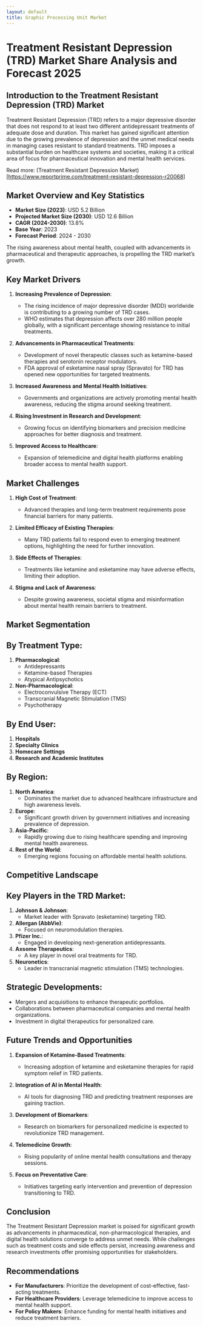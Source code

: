 ```yaml
---
layout: default
title: Graphic Processing Unit Market
---
```

# Treatment Resistant Depression (TRD) Market Share Analysis and Forecast 2025

## Introduction to the Treatment Resistant Depression (TRD) Market
Treatment Resistant Depression (TRD) refers to a major depressive disorder that does not respond to at least two different antidepressant treatments of adequate dose and duration. This market has gained significant attention due to the growing prevalence of depression and the unmet medical needs in managing cases resistant to standard treatments. TRD imposes a substantial burden on healthcare systems and societies, making it a critical area of focus for pharmaceutical innovation and mental health services.

Read more: (Treatment Resistant Depression Market)[https://www.reportprime.com/treatment-resistant-depression-r20068]
## Market Overview and Key Statistics
- **Market Size (2023)**: USD 5.2 Billion
- **Projected Market Size (2030)**: USD 12.6 Billion
- **CAGR (2024-2030)**: 13.8%
- **Base Year**: 2023
- **Forecast Period**: 2024 - 2030

The rising awareness about mental health, coupled with advancements in pharmaceutical and therapeutic approaches, is propelling the TRD market’s growth.

## **Key Market Drivers**

1. **Increasing Prevalence of Depression**:
   - The rising incidence of major depressive disorder (MDD) worldwide is contributing to a growing number of TRD cases.
   - WHO estimates that depression affects over 280 million people globally, with a significant percentage showing resistance to initial treatments.

2. **Advancements in Pharmaceutical Treatments**:
   - Development of novel therapeutic classes such as ketamine-based therapies and serotonin receptor modulators.
   - FDA approval of esketamine nasal spray (Spravato) for TRD has opened new opportunities for targeted treatments.

3. **Increased Awareness and Mental Health Initiatives**:
   - Governments and organizations are actively promoting mental health awareness, reducing the stigma around seeking treatment.

4. **Rising Investment in Research and Development**:
   - Growing focus on identifying biomarkers and precision medicine approaches for better diagnosis and treatment.

5. **Improved Access to Healthcare**:
   - Expansion of telemedicine and digital health platforms enabling broader access to mental health support.

## **Market Challenges**

1. **High Cost of Treatment**:
   - Advanced therapies and long-term treatment requirements pose financial barriers for many patients.

2. **Limited Efficacy of Existing Therapies**:
   - Many TRD patients fail to respond even to emerging treatment options, highlighting the need for further innovation.

3. **Side Effects of Therapies**:
   - Treatments like ketamine and esketamine may have adverse effects, limiting their adoption.

4. **Stigma and Lack of Awareness**:
   - Despite growing awareness, societal stigma and misinformation about mental health remain barriers to treatment.

## **Market Segmentation**

## **By Treatment Type**:
1. **Pharmacological**:
   - Antidepressants
   - Ketamine-based Therapies
   - Atypical Antipsychotics
2. **Non-Pharmacological**:
   - Electroconvulsive Therapy (ECT)
   - Transcranial Magnetic Stimulation (TMS)
   - Psychotherapy

## **By End User**:
1. **Hospitals**
2. **Specialty Clinics**
3. **Homecare Settings**
4. **Research and Academic Institutes**

## **By Region**:
1. **North America**:
   - Dominates the market due to advanced healthcare infrastructure and high awareness levels.
2. **Europe**:
   - Significant growth driven by government initiatives and increasing prevalence of depression.
3. **Asia-Pacific**:
   - Rapidly growing due to rising healthcare spending and improving mental health awareness.
4. **Rest of the World**:
   - Emerging regions focusing on affordable mental health solutions.

## **Competitive Landscape**

## **Key Players in the TRD Market**:
1. **Johnson & Johnson**:
   - Market leader with Spravato (esketamine) targeting TRD.
2. **Allergan (AbbVie)**:
   - Focused on neuromodulation therapies.
3. **Pfizer Inc.**:
   - Engaged in developing next-generation antidepressants.
4. **Axsome Therapeutics**:
   - A key player in novel oral treatments for TRD.
5. **Neuronetics**:
   - Leader in transcranial magnetic stimulation (TMS) technologies.

## **Strategic Developments**:
- Mergers and acquisitions to enhance therapeutic portfolios.
- Collaborations between pharmaceutical companies and mental health organizations.
- Investment in digital therapeutics for personalized care.

## **Future Trends and Opportunities**

1. **Expansion of Ketamine-Based Treatments**:
   - Increasing adoption of ketamine and esketamine therapies for rapid symptom relief in TRD patients.

2. **Integration of AI in Mental Health**:
   - AI tools for diagnosing TRD and predicting treatment responses are gaining traction.

3. **Development of Biomarkers**:
   - Research on biomarkers for personalized medicine is expected to revolutionize TRD management.

4. **Telemedicine Growth**:
   - Rising popularity of online mental health consultations and therapy sessions.

5. **Focus on Preventative Care**:
   - Initiatives targeting early intervention and prevention of depression transitioning to TRD.

## **Conclusion**
The Treatment Resistant Depression market is poised for significant growth as advancements in pharmaceutical, non-pharmacological therapies, and digital health solutions converge to address unmet needs. While challenges such as treatment costs and side effects persist, increasing awareness and research investments offer promising opportunities for stakeholders.

## **Recommendations**
- **For Manufacturers**: Prioritize the development of cost-effective, fast-acting treatments.
- **For Healthcare Providers**: Leverage telemedicine to improve access to mental health support.
- **For Policy Makers**: Enhance funding for mental health initiatives and reduce treatment barriers.
